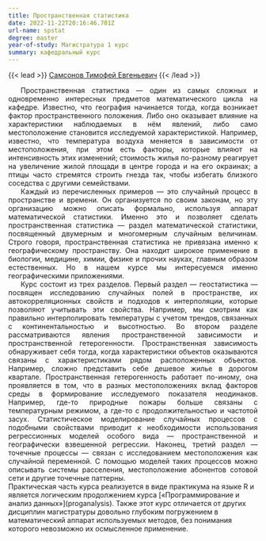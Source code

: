 ```yaml
---
title: Пространственная статистика
date: 2022-11-22T20:16:46.701Z
url-name: spstat
degree: master
year-of-study: Магистратура 1 курс
summary: кафедральный курс
---
```

{{< lead >}} [Самсонов Тимофей Евгеньевич](https://istina.msu.ru/profile/tsamsonov/) {{< /lead >}}

<div style="text-align: justify; text-indent: 25px;">
Пространственная статистика — один из самых сложных и одновременно интересных предметов математического цикла на кафедре. Известно, что география начинается тогда, когда возникает фактор пространственного положения. Либо оно оказывает влияние на характеристики наблюдаемых в нём явлений, либо само местоположение становится исследуемой характеристикой. Например, известно, что температура воздуха меняется в зависимости от местоположения, при этом есть факторы, которые влияют на интенсивность этих изменений; стоимость жилья по-разному реагирует на увеличение жилой площади в центре города и на его окраинах; а птицы часто стремятся строить гнезда так, чтобы избегать близкого соседства с другими семействами. </div>
<div style="text-align: justify; text-indent: 25px;">
Каждый из перечисленных примеров — это случайный процесс в пространстве и времени. Он организуется по своим законам, но эту организацию можно описать формально, используя аппарат математической статистики. Именно это и позволяет сделать пространственная статистика — раздел математической статистики, посвященный двумерным и многомерным случайным величинам. Строго говоря, пространственная статистика не привязана именно к географическому пространству. Она находит широкое применение в биологии, медицине, химии, физике и прочих науках, главным образом естественных. Но в нашем курсе мы интересуемся именно географическими приложениями.</div>
<div style="text-align: justify; text-indent: 25px;">
Курс состоит из трех разделов. Первый раздел — геостатистика — посвящен исследованию случайных полей в пространстве, их автокорреляционных свойств и подходов к интерполяции, которые позволяют учитывать эти свойства. Например, мы смотрим как правильно интерполировать температуры с учетом трендов, связанных с континентальностью и высотностью. Во втором разделе рассматриваются явления пространственной зависимости и пространственной гетерогенности. Пространственная зависимость обнаруживает себя тогда, когда характеристики объектов оказываются связаны с характеристиками рядом расположенных объектов. Например, сложно представить себе дешевое жилье в дорогом квартале.  Пространственная гетерогенность работает по-иному, она проявляется в том, что в разных местоположениях вклад факторов среды в формирование исследуемого показателя неодинаков. Например, где-то природные пожары больше связаны с температурным режимом, а где-то с продолжительностью и частотой засух. Статистическое моделирование случайных процессов с подобными свойствами приводит к необходимости использования регрессионных моделей особого вида — пространственной и географически взвешенной регрессии. Наконец, третий раздел — точечные процессы — связан с исследованием местоположения как случайной переменной. С помощью моделей таких процессов можно описывать системы расселения, местоположение абонентов сотовой сети и другие точечные паттерны.</div>
Практическая часть курса реализуется в виде практикума на языке R и является логическим продолжением курса [«Программирование и анализ данных»](proganalysis). Также этот курс отличается от других дисциплин магистратуры довольно глубоким погружением в математический аппарат используемых методов, без понимания которого невозможно их осмысленное применение.